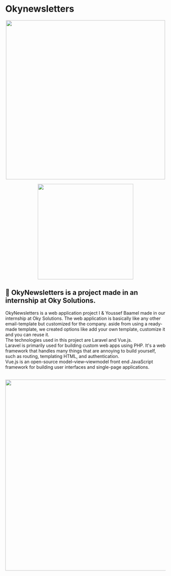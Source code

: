 # Okynewsletters
<p align="center"><a href="https://laravel.com" target="_blank"><img src="https://raw.githubusercontent.com/laravel/art/master/logo-lockup/5%20SVG/2%20CMYK/1%20Full%20Color/laravel-logolockup-cmyk-red.svg" width="500"></a></p>
<p align="center"><a href="https://vuejs.org" target="_blank"><img src="https://dwglogo.com/wp-content/uploads/2017/09/Vue-logo-001.svg" width="300"></a></p>

## 📌 OkyNewsletters is a project made in an internship at Oky Solutions.

OkyNewsletters is a web application project I & Youssef Baamel made in our internship at Oky Solutions. The web application is basically like any other email-template but customized for the company. aside from using a ready-made template, we created options like add your own template, customize it and you can reuse it.\
The technologies used in this project are Laravel and Vue.js.\
Laravel is primarily used for building custom web apps using PHP. It's a web framework that handles many things that are annoying to build yourself, such as routing, templating HTML, and authentication.\
Vue.js is an open-source model–view–viewmodel front end JavaScript framework for building user interfaces and single-page applications.
<br><br>
<p align="center"><img src="https://www.zupimages.net/up/21/25/k7us.png" width="600"></p>
